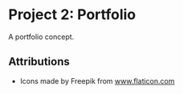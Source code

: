 # Project 2: Portfolio

A portfolio concept.

## Attributions
* Icons made by Freepik from www.flaticon.com 

